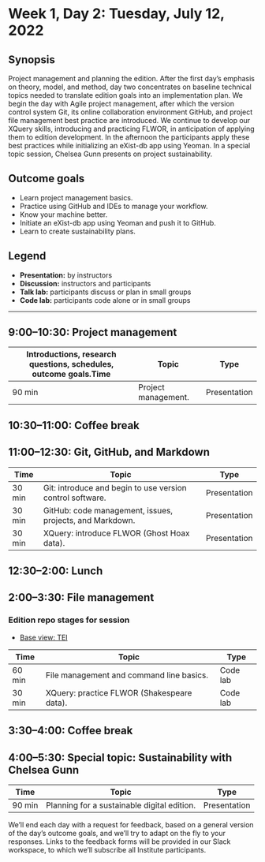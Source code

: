 # Week 1, Day 2: Tuesday, July 12, 2022
## Synopsis

Project management and planning the edition. After the first day’s emphasis on
                theory, model, and method, day two concentrates on baseline technical topics needed
                to translate edition goals into an implementation plan. We begin the day with Agile
                project management, after which the version control system Git, its online
                collaboration environment GitHub, and project file management best practice are
                introduced. We continue to develop our XQuery skills, introducing and practicing
                FLWOR, in anticipation of applying them to edition development. In the afternoon the
                participants apply these best practices while initializing an eXist-db app using
                Yeoman. In a special topic session, Chelsea Gunn presents on project
                sustainability.

## Outcome goals
* Learn project management basics.
* Practice using GitHub and IDEs to manage your workflow.
* Know your machine better.
* Initiate an eXist-db app using Yeoman and push it to GitHub.
* Learn to create sustainability plans.

## Legend

* **Presentation:** by instructors
* **Discussion:** instructors and participants
* **Talk lab:** participants discuss or plan in small groups
* **Code lab:** participants code alone or in small groups

* * *
## 9:00–10:30: Project management

Introductions, research questions, schedules, outcome goals.Time | Topic | Type
---- | ---- | ---- 
90 min | Project management. | Presentation

## 10:30–11:00: Coffee break

## 11:00–12:30: Git, GitHub, and Markdown

Time | Topic | Type
---- | ---- | ---- 
30 min | Git: introduce and begin to use version control software. | Presentation
30 min | GitHub: code management, issues, projects, and Markdown. | Presentation
30 min | XQuery: introduce FLWOR (Ghost Hoax data). | Presentation

## 12:30–2:00: Lunch

## 2:00–3:30: File management

### Edition repo stages for session

* [Base view: TEI](https://github.com/Pittsburgh-NEH-Institute/placeholder)

Time | Topic | Type
---- | ---- | ---- 
60 min | File management and command line basics. | Code lab
30 min | XQuery: practice FLWOR (Shakespeare data). | Code lab

## 3:30–4:00: Coffee break

## 4:00–5:30: Special topic: Sustainability with Chelsea Gunn

Time | Topic | Type
---- | ---- | ---- 
90 min | Planning for a sustainable digital edition. | Presentation

We’ll end each day with a request for feedback, based on a general version of the day’s outcome goals, and we’ll try to adapt on the fly to your responses. Links to the feedback forms will be provided in our Slack workspace, to which we’ll subscribe all Institute participants.